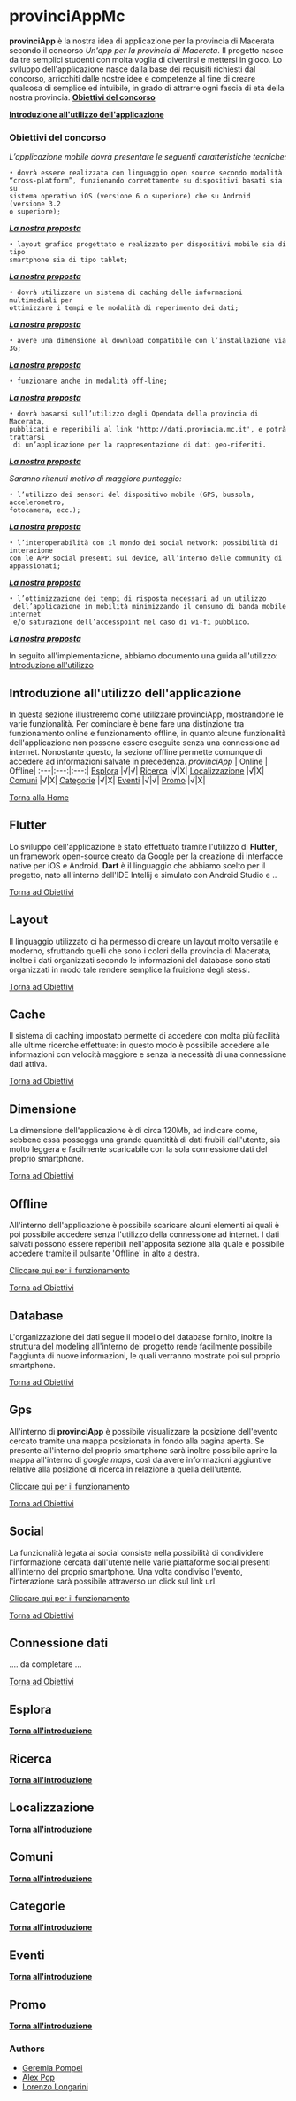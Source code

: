 
# provinciAppMc
  
**provinciApp** è la nostra idea di applicazione per la provincia di Macerata secondo il concorso *Un'app per la provincia di Macerata*.
Il progetto nasce da tre semplici studenti con molta voglia di divertirsi e mettersi in gioco.
Lo sviluppo dell'applicazione nasce dalla base dei requisiti richiesti dal concorso, arricchiti dalle nostre idee e competenze al fine di creare qualcosa di semplice ed intuibile, in grado di attrarre ogni fascia di età della nostra provincia.
  [**Obiettivi del concorso**](https://github.com/GeremiaPompei/mc/blob/master/README.md#obiettivi-del-concorso)

 [**Introduzione all'utilizzo dell'applicazione**](https://github.com/GeremiaPompei/mc/blob/master/README.md#introduzione-allutilizzo-dellapplicazione)
  
### Obiettivi del concorso  
  *L’applicazione mobile dovrà presentare le seguenti caratteristiche tecniche:*  
  ```
• dovrà essere realizzata con linguaggio open source secondo modalità 
“cross-platform”, funzionando correttamente su dispositivi basati sia su 
sistema operativo iOS (versione 6 o superiore) che su Android (versione 3.2
 o superiore);  
```
***[La nostra proposta][1]***

```
• layout grafico progettato e realizzato per dispositivi mobile sia di tipo 
smartphone sia di tipo tablet;  
```
***[La nostra proposta][2]***
```
• dovrà utilizzare un sistema di caching delle informazioni multimediali per 
ottimizzare i tempi e le modalità di reperimento dei dati;  
```
***[La nostra proposta][3]***
```
• avere una dimensione al download compatibile con l’installazione via 3G;  
```
***[La nostra proposta][4]***
```
• funzionare anche in modalità off-line;  
```
***[La nostra proposta][5]***
```
• dovrà basarsi sull’utilizzo degli Opendata della provincia di Macerata, 
pubblicati e reperibili al link 'http://dati.provincia.mc.it', e potrà trattarsi
 di un’applicazione per la rappresentazione di dati geo-riferiti.
```
***[La nostra proposta][6]***

*Saranno ritenuti motivo di maggiore punteggio:*
```
• l’utilizzo dei sensori del dispositivo mobile (GPS, bussola, accelerometro, 
fotocamera, ecc.);  
```
***[La nostra proposta][7]***
```
• l’interoperabilità con il mondo dei social network: possibilità di interazione 
con le APP social presenti sui device, all’interno delle community di 
appassionati;  
```
***[La nostra proposta][8]***
```
• l’ottimizzazione dei tempi di risposta necessari ad un utilizzo
 dell’applicazione in mobilità minimizzando il consumo di banda mobile internet 
 e/o saturazione dell’accesspoint nel caso di wi-fi pubblico.
```
***[La nostra proposta][9]***

In seguito all'implementazione, abbiamo documento una guida all'utilizzo: [Introduzione all'utilizzo](https://github.com/GeremiaPompei/mc/blob/master/README.md#introduzione-allutilizzo-dellapplicazione)

## Introduzione all'utilizzo dell'applicazione
In questa sezione illustreremo come utilizzare provinciApp, mostrandone le varie funzionalità.
Per cominciare è bene fare una distinzione tra funzionamento online e funzionamento offline, in quanto alcune funzionalità dell'applicazione non possono essere eseguite senza una connessione ad internet. Nonostante questo, la sezione offline permette comunque di accedere ad informazioni salvate in precedenza.
*provinciApp* | Online | Offline|
:---|:---:|:---:|
[Esplora](https://github.com/GeremiaPompei/mc/blob/master/README.md#informazioni) |√|√|
[Ricerca](https://github.com/GeremiaPompei/mc/blob/master/README.md#ricerca) |√|X|
[Localizzazione](https://github.com/GeremiaPompei/mc/blob/master/README.md#mappe) |√|X|
[Comuni](https://github.com/GeremiaPompei/mc/blob/master/README.md#social-1) |√|X|
[Categorie](https://github.com/GeremiaPompei/mc/blob/master/README.md#url) |√|X|
[Eventi](https://github.com/GeremiaPompei/mc/blob/master/README.md#foto) |√|√|
[Promo](https://github.com/GeremiaPompei/mc/blob/master/README.md#extra) |√|X|


[Torna alla Home](https://github.com/GeremiaPompei/mc/blob/master/README.md#provinciappmc)


## Flutter
[1]:https://github.com/GeremiaPompei/mc/blob/master/README.md#flutter
Lo sviluppo dell'applicazione è stato effettuato tramite l'utilizzo di **Flutter**, un framework open-source creato da Google per la creazione di interfacce native per iOS e Android.
**Dart** è il linguaggio che abbiamo scelto per il progetto, nato all'interno dell'IDE Intellij e simulato con Android Studio e ..

[Torna ad Obiettivi](https://github.com/GeremiaPompei/mc/blob/master/README.md#obiettivi-del-concorso)

## Layout
[2]:https://github.com/GeremiaPompei/mc/blob/master/README.md#layout
Il linguaggio utilizzato ci ha permesso di creare un layout molto versatile e moderno, sfruttando quelli che sono i colori della provincia di Macerata, inoltre i dati organizzati secondo le informazioni del database sono stati organizzati in modo tale rendere semplice la fruizione degli stessi.

[Torna ad Obiettivi](https://github.com/GeremiaPompei/mc/blob/master/README.md#obiettivi-del-concorso)

## Cache
[3]:https://github.com/GeremiaPompei/mc/blob/master/README.md#cache
Il sistema di caching impostato permette di accedere con molta più facilità alle ultime ricerche effettuate: in questo modo è possibile accedere alle informazioni con velocità maggiore e senza la necessità di una connessione dati attiva.

[Torna ad Obiettivi](https://github.com/GeremiaPompei/mc/blob/master/README.md#obiettivi-del-concorso)

## Dimensione
[4]:https://github.com/GeremiaPompei/mc/blob/master/README.md#dimensione
La dimensione dell'applicazione è di circa 120Mb, ad indicare come, sebbene essa possegga una grande quantitità di dati frubili dall'utente, sia molto leggera e facilmente scaricabile con la sola connessione dati del proprio smartphone.

[Torna ad Obiettivi](https://github.com/GeremiaPompei/mc/blob/master/README.md#obiettivi-del-concorso)

## Offline
[5]:https://github.com/GeremiaPompei/mc/blob/master/README.md#offline
All'interno dell'applicazione è possibile scaricare alcuni elementi ai quali è poi possibile accedere senza l'utilizzo della connessione ad internet. I dati salvati possono essere reperibili nell'apposita sezione alla quale è possibile accedere tramite il pulsante 'Offline' in alto a destra.

[Cliccare qui per il funzionamento](https://github.com/GeremiaPompei/mc/blob/master/README.md#introduzione-allutilizzo-dellapplicazione)

[Torna ad Obiettivi](https://github.com/GeremiaPompei/mc/blob/master/README.md#obiettivi-del-concorso)

## Database
[6]:https://github.com/GeremiaPompei/mc/blob/master/README.md#database
L'organizzazione dei dati segue il modello del database fornito, inoltre la struttura del modeling all'interno del progetto rende facilmente possibile l'aggiunta di nuove informazioni, le quali verranno mostrate poi sul proprio smartphone.

[Torna ad Obiettivi](https://github.com/GeremiaPompei/mc/blob/master/README.md#obiettivi-del-concorso)

## Gps
[7]:https://github.com/GeremiaPompei/mc/blob/master/README.md#gps
All'interno di **provinciApp** è possibile visualizzare la posizione dell'evento cercato tramite una mappa posizionata in fondo alla pagina aperta. Se presente all'interno del proprio smartphone sarà inoltre possibile aprire la mappa all'interno di *google maps*, così da avere informazioni aggiuntive relative alla posizione di ricerca in relazione a quella dell'utente.

[Cliccare qui per il funzionamento](https://github.com/GeremiaPompei/mc/blob/master/README.md#introduzione-allutilizzo-dellapplicazione)

[Torna ad Obiettivi](https://github.com/GeremiaPompei/mc/blob/master/README.md#obiettivi-del-concorso)

## Social
[8]:https://github.com/GeremiaPompei/mc/blob/master/README.md#social
La funzionalità legata ai social consiste nella possibilità di condividere l'informazione cercata dall'utente nelle varie piattaforme social presenti all'interno del proprio smartphone.
Una volta condiviso l'evento, l'interazione sarà possibile attraverso un click sul link url.

[Cliccare qui per il funzionamento](https://github.com/GeremiaPompei/mc/blob/master/README.md#introduzione-allutilizzo-dellapplicazione)

[Torna ad Obiettivi](https://github.com/GeremiaPompei/mc/blob/master/README.md#obiettivi-del-concorso)

## Connessione dati
[9]:https://github.com/GeremiaPompei/mc/blob/master/README.md#connessione-dati
.... da completare ...

[Torna ad Obiettivi](https://github.com/GeremiaPompei/mc/blob/master/README.md#obiettivi-del-concorso)



## Esplora

 [**Torna all'introduzione**](https://github.com/GeremiaPompei/mc/blob/master/README.md#introduzione-allutilizzo-dellapplicazione)

## Ricerca

 [**Torna all'introduzione**](https://github.com/GeremiaPompei/mc/blob/master/README.md#introduzione-allutilizzo-dellapplicazione)
 
## Localizzazione

 [**Torna all'introduzione**](https://github.com/GeremiaPompei/mc/blob/master/README.md#introduzione-allutilizzo-dellapplicazione)

## Comuni

 [**Torna all'introduzione**](https://github.com/GeremiaPompei/mc/blob/master/README.md#introduzione-allutilizzo-dellapplicazione)
 
## Categorie

 [**Torna all'introduzione**](https://github.com/GeremiaPompei/mc/blob/master/README.md#introduzione-allutilizzo-dellapplicazione)
 
## Eventi

 [**Torna all'introduzione**](https://github.com/GeremiaPompei/mc/blob/master/README.md#introduzione-allutilizzo-dellapplicazione)
 
## Promo

 [**Torna all'introduzione**](https://github.com/GeremiaPompei/mc/blob/master/README.md#introduzione-allutilizzo-dellapplicazione)
 
### Authors
- [Geremia Pompei](https://github.com/GeremiaPompei)
- [Alex Pop](https://github.com/axel2104)
- [Lorenzo Longarini](https://github.com/LorenzoLongarini)
 
 
 
 

  

